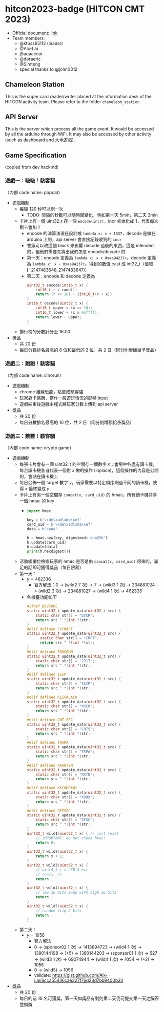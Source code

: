 # hitcon2023-badge (HITCON CMT 2023)

* Official document: [link](https://docs.google.com/document/d/1-b-IGACYCKCki-YTx9WcoPfhuFjb6nA6ySIB4u-Rhjk/edit?usp=sharing)
* Team members:
    * @ktpss95112 (leader)
    * @Alx-Lai
    * @aoaaceai
    * @doraeric
    * @Simteng
    * special thanks to @john0312

## Chameleon Station

This is the super card reader/writer placed at the information desk of the HITCON activity team. Please refer to the folder `chameleon_station`.

## API Server

This is the server which process all the game event. It would be accessed by all the arduino through WiFi. It may also be accessed by other activity (such as dashboard and 大地遊戲).

## Game Specification

(copied from dev hackmd)

### 遊戲一：啵啵！駭客貓
（內部 code name: popcat）

* 遊戲機制
    * 每隔 120 秒可以刷一次
        * TODO: 間隔的秒數可以隨時間變化，例如第一天 5min，第二天 2min
    * 卡片上有一個 uint32_t 存一個 `encode(incr)`，incr 初始化成 1，代表每次刷卡會加 1
        * encode 的演算法現在設計成 `lambda x: x + 1337`，decode 是做在 arduino 上的，api server 會直接記錄收到的 `incr`
        * 會眾可以改這個 block 來影響 decode 過後的東西，這是 intended 的，但他們需要先猜出我們怎麼 encode/decode 的
        * 第一天：encode 定義為 `lambda x: x + 0xaa94237c`，decode 定義為 `lambda x: x - 0xaa94237c`。得到的數值 cast 成 int32_t（值域 $[-2147483648, 2147483647)$）
        * 第二天：encode 和 decode 定義為
          ```c
          uint32_t encode(int16_t x) {
              int16_t r = rand();
              return (r << 16) + (int16_t(r + x))
          }
          int16_t decode(uint32_t x) {
              int16_t upper = (x >> 16);
              int16_t lower = (x & 0xffff);
              return lower - upper;
          }
          ```
    * 排行榜的分數計分至 16:00
* 獎品
    * 共 20 份
    * 每日分數排名最高的 8 位和最低的 2 位，共 2 日（同分則增額給予獎品）


### 遊戲二：跑跑！駭客貓
（內部 code name: dinorun）

* 遊戲機制
    * chrome 離線恐龍，貼皮成駭客貓
    * 玩家靠卡感應，當作一般遊玩情況的鍵盤 input
    * 遊戲結束後遊戲主程式將玩家分數上傳到 api server
* 獎品
    * 共 20 份
    * 每日分數排名最高的 10 位，共 2 日（同分則增額給予獎品）


### 遊戲三：數數！駭客貓
（內部 code name: crypto game）

* 遊戲機制
    * 每張卡片會有一個 uint32_t 的空間存一個數字 $x$；會場中各處有讀卡機，每台讀卡機各自代表一個對 $x$ 做的操作 (inplace)，這個操作的內容是公開的，會貼在讀卡機上
    * 每日公佈一個 target 數字 $y$，玩家需要以特定順序刷過不同的讀卡機，使得 $x$ 最終變成 $y$
    * 卡片上有另一個空間存 `concat(x, card_uid)` 的 hmac，所有讀卡機共享一個 hmac 的 key
        * ```python
          import hmac

          key = b'\xde\xad\xbe\xef'
          card_uid = b'\xde\xad\xbe\xef'
          data = b'aaaa'

          h = hmac.new(key, digestmod='sha256')
          h.update(card_uid)
          h.update(data)
          print(h.hexdigest())
          ```
    * 活動組攤位檢查玩家的 hmac 是否是由 `concat(x, card_uid)` 得來的，滿足的話即可獲得獎品（每日限額）
    * 第一天：
        * $y = 462336$
            * 官方解法：0
              -> (wild2 7 次) -> 7
              -> (wild3 1 次) -> 234881024
              -> (wild2 3 次) -> 234881027
              -> (wild4 1 次) -> 462336
        * 各機臺功能如下
          ```c
          #ifdef DEVCORE
          static uint32_t update_data(uint32_t src) {
              static char str[] = "DVCR";
              return src ^ *(int *)str;
          }
          #elif defined CYCRAFT
          static uint32_t update_data(uint32_t src) {
                static char str[] = "CRFT";
                return src ^ *(int *)str;
          }
          #elif defined FOXCONN
          static uint32_t update_data(uint32_t src) {
              static char str[] = "2317";
              return src ^ *(int *)str;
          }
          #elif defined ISIP
          static uint32_t update_data(uint32_t src) {
              static char str[] = "ISIP";
              return src ^ *(int *)str;
          }
          #elif defined KLICKLACK
          static uint32_t update_data(uint32_t src) {
              static char str[] = "KKCO";
              return src ^ *(int *)str;
          }
          #elif defined CHT_SEC
          static uint32_t update_data(uint32_t src) {
              static char str[] = "CHTS";
              return src ^ *(int *)str;
          }
          #elif defined TRAPA
          static uint32_t update_data(uint32_t src) {
              static char str[] = "TRPA";
              return src ^ *(int *)str;
          }
          #elif defined RAKUTEN
          static uint32_t update_data(uint32_t src) {
              static char str[] = "RKTN";
              return src ^ *(int *)str;
          }
          #elif defined KKCOMPANY
          static uint32_t update_data(uint32_t src) {
              static char str[] = "KBOX";
              return src ^ *(int *)str;
          }
          #elif defined OFFSEC
          static uint32_t update_data(uint32_t src) {
              static char str[] = "OFSC";
              return src ^ *(int *)str;
          }
          uint32_t wild1(uint32_t x) { // just reset
              // IMPORTANT: do not check hmac!
              return 0;
          }
          uint32_t wild2(uint32_t x) {
              return x + 1;
          }
          uint32_t wild3(uint32_t x) {
              // uint5_t r = LSB 5 bit
              // ror(x, r)
              return ;
          }
          uint32_t wild4(uint32_t x) {
              // low 16 bits swap with high 16 bits
              return ;
          }
          uint32_t wild5(uint32_t x) {
              // random flip 2 bits
              return ;
          }
          ```
    * 第二天：
        * $y = 1056$
            * 官方解法
            * 0
              -> (sponsor02 1 次) -> 1413894723
              -> (wild4 1 次) -> 1380144198
              -> (+5) -> 1380144203
              -> (sponsor01 1 次) -> 527
              -> (wild3 1 次) -> 69074944
              -> (wild4 1 次) -> 1054
              -> (+2) -> 1056
            * 0
              -> (wild5) -> 1056
            * validate: https://gist.github.com/Alx-Lai/6cca55436cae327f76d23d7bb9400b30
* 獎品
    * 共 20 份
    * 每日的前 10 名可獲獎，第一天如獎品有剩則第二天仍可提交第一天之解答並領獎
